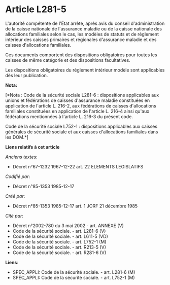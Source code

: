 # Article L281-5

L'autorité compétente de l'Etat arrête, après avis du conseil d'administration de la caisse nationale de l'assurance maladie
ou de la caisse nationale des allocations familiales selon le cas, les modèles de statuts et de règlement intérieur des
caisses primaires et régionales d'assurance maladie et des caisses d'allocations familiales. 

Ces documents comportent des dispositions obligatoires pour toutes les caisses de même catégorie et des dispositions
facultatives. 

Les dispositions obligatoires du règlement intérieur modèle sont applicables dès leur publication.

**Nota:**

[*Nota : Code de la sécurité sociale L281-6 : dispositions applicables aux unions et fédérations de caisses d'assurance
maladie constituées en application de l'article L. 216-2, aux fédérations de caisses d'allocations familiales constituées en
application de l'article L. 216-4 ainsi qu'aux fédérations mentionnées à l'article L. 216-3 du présent code.

Code de la sécurité sociale L752-1 : dispositions applicables aux caisses générales de sécurité sociale et aux caisses
d'allocations familiales dans les DOM.*]

**Liens relatifs à cet article**

_Anciens textes_:

  - Décret n°67-1232 1967-12-22 art. 22 ELEMENTS LEGISLATIFS

_Codifié par_:

  - Décret n°85-1353 1985-12-17

_Créé par_:

  - Décret n°85-1353 1985-12-17 art. 1 JORF 21 décembre 1985

_Cité par_:

  - Décret n°2002-780 du 3 mai 2002 - art. ANNEXE (V)
  - Code de la sécurité sociale. - art. L281-6 (V)
  - Code de la sécurité sociale. - art. L611-5 (VD)
  - Code de la sécurité sociale. - art. L752-1 (M)
  - Code de la sécurité sociale. - art. R213-5 (V)
  - Code de la sécurité sociale. - art. R281-6 (V)

**Liens**:

  - SPEC_APPLI: Code de la sécurité sociale. - art. L281-6 (M)
  - SPEC_APPLI: Code de la sécurité sociale. - art. L752-1 (M)

